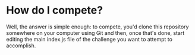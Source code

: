 # How do I compete?
Well, the answer is simple enough: to compete, you'd clone this repository somewhere on your computer using Git and then, once that's done, start editing the main index.js file of the challenge you want to attempt to accomplish.
